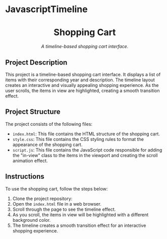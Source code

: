 # JavascriptTimeline
<h1 align="center">  
  Shopping Cart
</h1>

<p align="center">
  <em>A timeline-based shopping cart interface.</em>
</p>

## Project Description
This project is a timeline-based shopping cart interface. It displays a list of items with their corresponding year and description. The timeline layout creates an interactive and visually appealing shopping experience. As the user scrolls, the items in view are highlighted, creating a smooth transition effect.

## Project Structure
The project consists of the following files:

- `index.html`: This file contains the HTML structure of the shopping cart.
- `style.css`: This file contains the CSS styling rules to format the appearance of the shopping cart.
- `script.js`: This file contains the JavaScript code responsible for adding the "in-view" class to the items in the viewport and creating the scroll animation effect.



## Instructions
To use the shopping cart, follow the steps below:

1. Clone the project repository:
2. Open the `index.html` file in a web browser.
3. Scroll through the page to see the timeline effect.
4. As you scroll, the items in view will be highlighted with a different background color.
5. The timeline creates a smooth transition effect for an interactive shopping experience.
